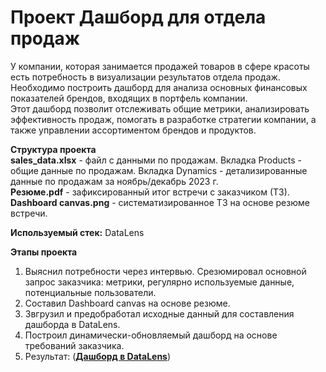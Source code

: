 # Проект Дашборд для отдела продаж

У компании, которая занимается продажей товаров в сфере красоты есть потребность в визуализации результатов отдела продаж.   
Необходимо построить дашборд для анализа основных финансовых показателей брендов, входящих в портфель компании.    
Этот дашборд позволит отслеживать общие метрики, анализировать эффективность продаж, помогать в разработке стратегии компании, а также управлении ассортиментом брендов и продуктов.

**Структура проекта**  
**sales_data.xlsx** - файл с данными по продажам. Вкладка Products - общие данные по продажам. Вкладка Dynamics - детализированные данные по продажам за ноябрь/декабрь 2023 г.   
**Резюме.pdf** - зафиксированный итог встречи с заказчиком (ТЗ).  
**Dashboard canvas.png** - систематизированное ТЗ на основе резюме встречи.

**Используемый стек:**
DataLens

**Этапы проекта**  
1. Выяснил потребности через интервью. Срезюмировал основной запрос заказчика: метрики, регулярно используемые данные, потенциальные пользователи.
2. Составил Dashboard canvas на основе резюме.
3. Звгрузил и предобработал исходные данный для составления дашборда в DataLens.
4. Построил динамически-обновляемый дашборд на основе требований заказчика.
5. Результат:  (__[Дашборд в DataLens](https://datalens.yandex/3ok3w86pm8goo)__) 
